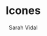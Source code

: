 ---
title: Icones
author: Sarah Vidal
description: "This post will show up on its own! This post will show up on its own! This post will show up on its own! This post will show up on its own!"
image: 
  url: "/public/illustrations/icone.jpg"
  alt: "icones"
pubDate: 2023-08-08
tags: ["Illustrations vectorielles"]
---